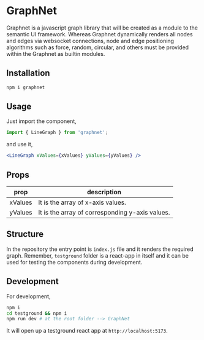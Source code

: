 # GraphNet

Graphnet is a javascript graph library that will be created as a module to the semantic UI framework. Whereas Graphnet dynamically renders all nodes and edges via websocket connections, node and edge positioning algorithms such as force, random, circular, and others must be provided within the Graphnet as builtin modules.

## Installation

```bash
npm i graphnet
```

## Usage

Just import the component,

```javascript
import { LineGraph } from 'graphnet';
```

and use it,

```jsx
<LineGraph xValues={xValues} yValues={yValues} />
```

## Props

| prop             | description                                                                                                                                 |
| ---------------- | ------------------------------------------------------------------------------------------------------------------------------------------- |
| xValues          | It is the array of x-axis values.                                                                                                           |
| yValues          | It is the array of corresponding y-axis values.                                                                                             |

## Structure

In the repository the entry point is `index.js` file and it renders the required graph. Remember, `testground` folder is a react-app in itself and it can be used for testing the components during development.

## Development

For development,

```bash
npm i
cd testground && npm i
npm run dev # at the root folder --> GraphNet

```

It will open up a testground react app at `http://localhost:5173`.
